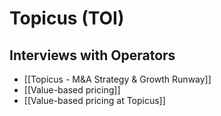 # Topicus (TOI)


## Interviews with Operators
- [[Topicus - M&A Strategy & Growth Runway]]
- [[Value-based pricing]]
- [[Value-based pricing at Topicus]]
